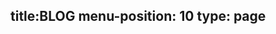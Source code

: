 title:BLOG
menu-position: 10
type: page
---

<!--%
from datetime import datetime

posts = [p for p in pages if p["type"] == "blog"] # get all blog post pages
posts.sort(key=lambda p: p.get("date"), reverse=True) # sort post pages by date
for p in posts:
    date = datetime.strptime(p.date, "%d-%m-%Y").strftime("%B %d, %Y")
    print "  * **[%s](%s)** - %s" % (p.post, p.url, date) # markdown list item
%-->
